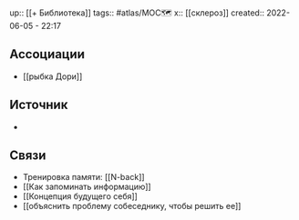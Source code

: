 up:: [[+ Библиотека]]
tags::  #atlas/MOC🗺 
x:: [[склероз]]
created:: 2022-06-05 - 22:17



## Ассоциации
- [[рыбка Дори]]
## Источник
- 
## Связи
- Тренировка памяти: [[N-back]]
- [[Как запоминать информацию]]
- [[Концепция будущего себя]]
- [[объяснить проблему собеседнику, чтобы решить ее]]